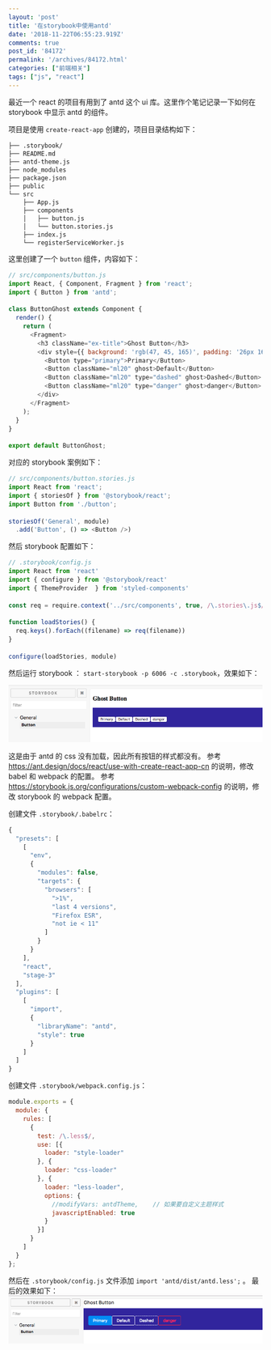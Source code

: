 ```yaml
---
layout: 'post'
title: '在storybook中使用antd'
date: '2018-11-22T06:55:23.919Z'
comments: true
post_id: '84172'
permalink: '/archives/84172.html'
categories: ["前端相关"]
tags: ["js", "react"]
---
```


最近一个 react 的项目有用到了 antd 这个 ui 库。这里作个笔记记录一下如何在 storybook 中显示 antd 的组件。

项目是使用 `create-react-app` 创建的，项目目录结构如下：
```
├── .storybook/
├── README.md
├── antd-theme.js
├── node_modules
├── package.json
├── public
└── src
    ├── App.js
    ├── components
    │   ├── button.js
    │   └── button.stories.js
    ├── index.js
    └── registerServiceWorker.js
```

这里创建了一个 `button` 组件，内容如下：
```js
// src/components/button.js
import React, { Component, Fragment } from 'react';
import { Button } from 'antd';

class ButtonGhost extends Component {
  render() { 
    return (
      <Fragment>
        <h3 className="ex-title">Ghost Button</h3>
        <div style={{ background: 'rgb(47, 45, 165)', padding: '26px 16px 16px' }}>
          <Button type="primary">Primary</Button>
          <Button className="ml20" ghost>Default</Button>
          <Button className="ml20" type="dashed" ghost>Dashed</Button>
          <Button className="ml20" type="danger" ghost>danger</Button>
        </div>
      </Fragment>
    );
  }
}
 
export default ButtonGhost;
```

对应的 storybook 案例如下：
```js
// src/components/button.stories.js
import React from 'react';
import { storiesOf } from '@storybook/react';
import Button from './button';

storiesOf('General', module)
  .add('Button', () => <Button />)
```

然后 storybook 配置如下：
```js
// .storybook/config.js
import React from 'react'
import { configure } from '@storybook/react'
import { ThemeProvider  } from 'styled-components'

const req = require.context('../src/components', true, /\.stories\.js$/)

function loadStories() {
  req.keys().forEach((filename) => req(filename))
}

configure(loadStories, module)
```

然后运行 storybook ： `start-storybook -p 6006 -c .storybook`，效果如下：

![](/wp-content/uploads/2018/11/antd-storybook-01.png)

这是由于 antd 的 css 没有加载，因此所有按钮的样式都没有。
参考 https://ant.design/docs/react/use-with-create-react-app-cn 的说明，修改 babel 和 webpack 的配置。
参考 https://storybook.js.org/configurations/custom-webpack-config 的说明，修改 storybook 的 webpack 配置。

创建文件 `.storybook/.babelrc`：
```js
{
  "presets": [
    [
      "env",
      {
        "modules": false,
        "targets": {
          "browsers": [
            ">1%",
            "last 4 versions",
            "Firefox ESR",
            "not ie < 11"
          ]
        }
      }
    ],
    "react",
    "stage-3"
  ],
  "plugins": [
    [
      "import",
      {
        "libraryName": "antd",
        "style": true
      }
    ]
  ]
}
```

创建文件 `.storybook/webpack.config.js`：
```js
module.exports = {
  module: {
    rules: [
      {
        test: /\.less$/,
        use: [{
          loader: "style-loader"
        }, {
          loader: "css-loader"
        }, {
          loader: "less-loader",
          options: {
            //modifyVars: antdTheme,    // 如果要自定义主题样式
            javascriptEnabled: true
          }
        }]
      }
    ]
  }
};
```

然后在 `.storybook/config.js` 文件添加 `import 'antd/dist/antd.less';` 。
最后的效果如下：
![](/wp-content/uploads/2018/11/antd-storybook-02.png)
